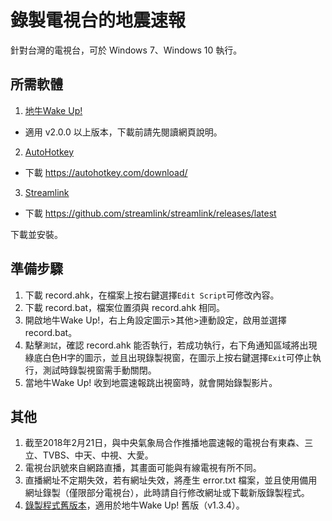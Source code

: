 # 錄製電視台的地震速報
針對台灣的電視台，可於 Windows 7、Windows 10 執行。

## 所需軟體
1. [地牛Wake Up!](http://eew.earthquake.tw)
* 適用 v2.0.0 以上版本，下載前請先閱讀網頁說明。
2. [AutoHotkey](https://autohotkey.com/)
* 下載 https://autohotkey.com/download/
3. [Streamlink](https://streamlink.github.io/)
* 下載 https://github.com/streamlink/streamlink/releases/latest

下載並安裝。

## 準備步驟
1. 下載 record.ahk，在檔案上按右鍵選擇`Edit Script`可修改內容。
2. 下載 record.bat，檔案位置須與 record.ahk 相同。
3. 開啟地牛Wake Up!，右上角設定圖示>其他>連動設定，啟用並選擇 record.bat。
4. 點擊`測試`，確認 record.ahk 能否執行，若成功執行，右下角通知區域將出現綠底白色H字的圖示，並且出現錄製視窗，在圖示上按右鍵選擇`Exit`可停止執行，測試時錄製視窗需手動關閉。
5. 當地牛Wake Up! 收到地震速報跳出視窗時，就會開始錄製影片。

## 其他
1. 截至2018年2月21日，與中央氣象局合作推播地震速報的電視台有東森、三立、TVBS、中天、中視、大愛。
2. 電視台訊號來自網路直播，其畫面可能與有線電視有所不同。
3. 直播網址不定期失效，若有網址失效，將產生 error.txt 檔案，並且使用備用網址錄製（僅限部分電視台），此時請自行修改網址或下載新版錄製程式。
4. [錄製程式舊版本](https://github.com/chemars/TV_EEW_Record/tree/49a81bec1fe3b78127048fcdcdbd475d308f4fad)，適用於地牛Wake Up! 舊版（v1.3.4）。
